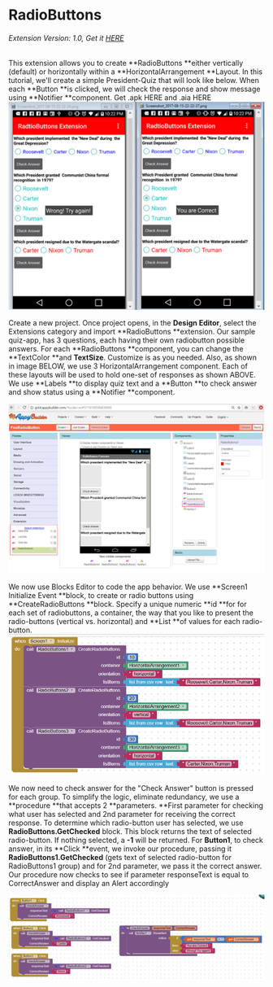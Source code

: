 # RadioButtons

###### Extension Version: 1.0, Get it [HERE](http://community.appybuilder.com/t/about-the-extensions-category/2)

This extension allows you to create **RadioButtons **either vertically \(default\) or horizontally within a **HorizontalArrangement **Layout. In this tutorial, we'll create a simple President-Quiz that will look like below. When each **Button **is clicked, we will check the response and show message using **Notifier **component. Get .apk HERE and .aia HERE![](/assets/radiobutton-1.png)

Create a new project. Once project opens, in the **Design Editor**, select the Extensions category and import **RadioButtons **extension. Our sample quiz-app, has 3 questions, each having their own radiobutton possible answers. For each **RadioButtons **component, you can change the **TextColor **and **TextSize**. Customize is as you needed. Also, as shown in image BELOW, we use 3 HorizontalArrangement component. Each of these layouts will be used to hold one-set of responses as shown ABOVE. We use **Labels **to display quiz text and a **Button **to check answer and show status using a **Notifier **component.

![](/assets/rb-quiz-2.png)

We now use Blocks Editor to code the app behavior.  We use **Screen1 Initialize Event **block, to create or radio buttons using **CreateRadioButtons **block. Specify a unique numeric **id **for for each set of radiobuttons, a container, the way that you like to present the radio-buttons \(vertical vs. horizontal\) and **List **of values for each radio-button.![](/assets/rb-quiz-3.png)

We now need to check answer for the "Check Answer" button is pressed for each group. To simplify the logic, eliminate redundancy, we use a **procedure **that accepts 2 **parameters. **First parameter for checking what user has selected and 2nd parameter for receiving the correct response. To determine which radio-button user has selected, we use **RadioButtons.GetChecked** block. This block returns the text of selected radio-button. If nothing selected, a **-1** will be returned. For **Button1**, to check answer, in its **Click **event, we invoke our procedure, passing it **RadioButtons1.GetChecked** \(gets text of selected radio-button for RadioButtons1 group\) and for 2nd parameter, we pass it the correct answer. Our procedure now checks to see if parameter responseText is equal to CorrectAnswer and display an Alert accordingly

![](/assets/rb-quiz-4.png)

